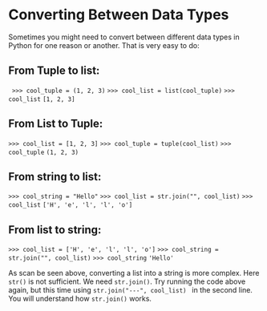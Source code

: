 # Converting Between Data Types

Sometimes you might need to convert between different data types in Python for one reason or another. That is very easy to do:

## From Tuple to list:

``` >>> cool_tuple = (1, 2, 3)```
```>>> cool_list = list(cool_tuple)```
```>>> cool_list```
```[1, 2, 3]```

## From List to Tuple:

``` >>> cool_list = [1, 2, 3] ```
``` >>> cool_tuple = tuple(cool_list) ```
``` >>> cool_tuple ```
``` (1, 2, 3) ```

## From string to list:

``` >>> cool_string = "Hello" ```
``` >>> cool_list = str.join("", cool_list) ```
``` >>> cool_list ```
``` ['H', 'e', 'l', 'l', 'o'] ```

## From list to string:

``` >>> cool_list = ['H', 'e', 'l', 'l', 'o'] ```
``` >>> cool_string = str.join("", cool_list) ```
``` >>> cool_string ```
``` 'Hello' ```

As scan be seen above, converting a list into a string is more complex. Here ``` str()``` is not sufficient. We need ```str.join()```. Try running the code above again, but this time using ```str.join("---", cool_list) ``` in the second line. You will understand how ```str.join()``` works.